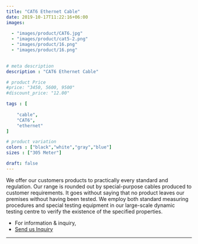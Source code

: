 ```yaml
---
title: "CAT6 Ethernet Cable"
date: 2019-10-17T11:22:16+06:00
images: 
  
  - "images/product/CAT6.jpg"
  - "images/product/cat5-2.png"
  - "images/product/16.png"
  - "images/product/16.png"
 

# meta description
description : "CAT6 Ethernet Cable"

# product Price
#price: "3450, 5600, 9500"
#discount_price: "12.00"

tags : [
    
    "cable",
    "CAT6",
    "ethernet"
]

# product variation
colors : ["black","white","gray","blue"]
sizes : ["305 Meter"]

draft: false
---
```


We offer our customers products to practically every standard and regulation. Our range is rounded out by special-purpose cables produced to customer requirements. It goes without saying that no product leaves our premises without having been tested. We employ both standard measuring procedures and special testing equipment in our large-scale dynamic testing centre to verify the existence of the specified properties.

* For information & inquiry,
* [Send us Inquiry](mailto:info@smartchemcable.com)
***